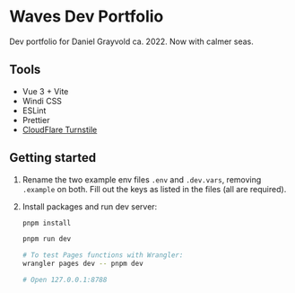 # Waves Dev Portfolio

Dev portfolio for Daniel Grayvold ca. 2022. Now with calmer seas.

## Tools

-   Vue 3 + Vite
-   Windi CSS
-	ESLint
-   Prettier
-	[CloudFlare Turnstile](https://www.cloudflare.com/products/turnstile/)

## Getting started

1. Rename the two example env files `.env` and `.dev.vars`, removing `.example` on both. Fill out the keys as
listed in the files (all are required).

2. Install packages and run dev server:

	```sh
	pnpm install

	pnpm run dev

	# To test Pages functions with Wrangler:
	wrangler pages dev -- pnpm dev

	# Open 127.0.0.1:8788
	```